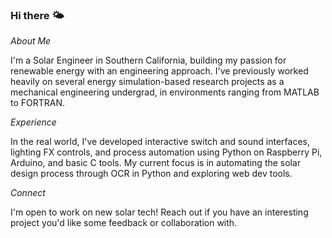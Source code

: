 ### Hi there 🌤️
*About Me*

I'm a Solar Engineer in Southern California, building my passion for renewable energy with an engineering approach. I've previously worked heavily on several energy simulation-based research projects as a mechanical engineering undergrad, in environments ranging from MATLAB to FORTRAN.

*Experience*

In the real world, I've developed interactive switch and sound interfaces, lighting FX controls, and process automation using Python on Raspberry Pi, Arduino, and basic C tools.
My current focus is in automating the solar design process through OCR in Python and exploring web dev tools.

*Connect*

I'm open to work on new solar tech! Reach out if you have an interesting project you'd like some feedback or collaboration with.

<!--
**adrianmhood/adrianmhood** is a ✨ _special_ ✨ repository because its `README.md` (this file) appears on your GitHub profile.

Here are some ideas to get you started:

- 🔭 I’m currently working on ...
- 🌱 I’m currently learning ...
- 👯 I’m looking to collaborate on ...
- 🤔 I’m looking for help with ...
- 💬 Ask me about ...
- 📫 How to reach me: ...
- 😄 Pronouns: ...
- ⚡ Fun fact: ...
-->
